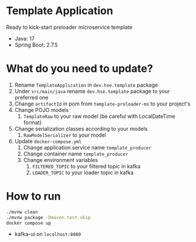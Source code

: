 # Template Application

Ready to kick-start preloader microservice template
* Java: 17
* Spring Boot: 2.7.5

# What do you need to update?
1. Rename `TemplateApplication` in `dev.hse.template` package
2. Under `src/main/java` rename `dev.hse.template` package to your preferred one
3. Change `artifactId` in pom from `template-preloader-ms` to your project's
4. Change POJO models
   1. `TemplateRaw` to your raw model (be careful with LocalDateTime format)
5. Change serialization classes according to your models
   1. `RawModelSerializer` to your model
6. Update `docker-compose.yml`
   1. Change application service name `template_producer`
   2. Change container name `template_producer`
   3. Change environment variables
      1. `FILTERED_TOPIC` to your filtered topic in kafka
      2. `LOADER_TOPIC` to your loader topic in kafka

# How to run

```bash
./mvnw clean
./mvnw package -Dmaven.test.skip
docker compose up
```

* kafka-ui on `localhost:8080`